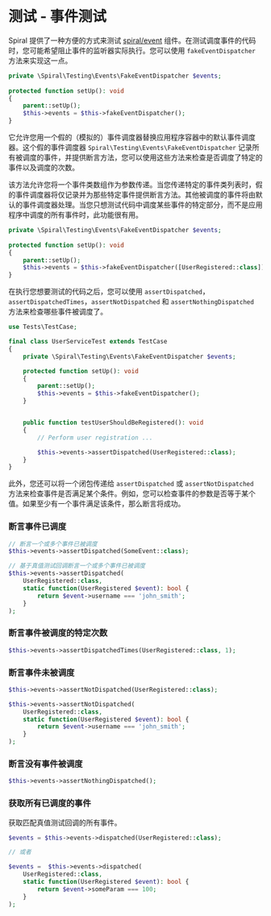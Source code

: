 # 测试 - 事件测试

Spiral 提供了一种方便的方式来测试 [spiral/event](../advanced/events.md) 组件。在测试调度事件的代码时，您可能希望阻止事件的监听器实际执行。您可以使用 `fakeEventDispatcher` 方法来实现这一点。

```php
private \Spiral\Testing\Events\FakeEventDispatcher $events;
    
protected function setUp(): void
{
    parent::setUp();
    $this->events = $this->fakeEventDispatcher();
}
```

它允许您用一个假的（模拟的）事件调度器替换应用程序容器中的默认事件调度器。这个假的事件调度器 `Spiral\Testing\Events\FakeEventDispatcher` 记录所有被调度的事件，并提供断言方法，您可以使用这些方法来检查是否调度了特定的事件以及调度的次数。

该方法允许您将一个事件类数组作为参数传递。当您传递特定的事件类列表时，假的事件调度器将仅记录并为那些特定事件提供断言方法。其他被调度的事件将由默认的事件调度器处理。当您只想测试代码中调度某些事件的特定部分，而不是应用程序中调度的所有事件时，此功能很有用。

```php
private \Spiral\Testing\Events\FakeEventDispatcher $events;
    
protected function setUp(): void
{
    parent::setUp();
    $this->events = $this->fakeEventDispatcher([UserRegistered::class]);
}
```

在执行您想要测试的代码之后，您可以使用 `assertDispatched`，`assertDispatchedTimes`，`assertNotDispatched` 和 `assertNothingDispatched` 方法来检查哪些事件被调度了。

```php
use Tests\TestCase;

final class UserServiceTest extends TestCase
{
    private \Spiral\Testing\Events\FakeEventDispatcher $events;

    protected function setUp(): void
    {
        parent::setUp();
        $this->events = $this->fakeEventDispatcher();
    }


    public function testUserShouldBeRegistered(): void
    {
        // Perform user registration ...

        $this->events->assertDispatched(UserRegistered::class);
    }
}
```

此外，您还可以将一个闭包传递给 `assertDispatched` 或 `assertNotDispatched` 方法来检查事件是否满足某个条件。例如，您可以检查事件的参数是否等于某个值。如果至少有一个事件满足该条件，那么断言将成功。

### 断言事件已调度

```php
// 断言一个或多个事件已被调度
$this->events->assertDispatched(SomeEvent::class);

// 基于真值测试回调断言一个或多个事件已被调度
$this->events->assertDispatched(
    UserRegistered::class, 
    static function(UserRegistered $event): bool {
        return $event->username === 'john_smith';
    }
);
```

### 断言事件被调度的特定次数

```php
$this->events->assertDispatchedTimes(UserRegistered::class, 1);
```

### 断言事件未被调度

```php
$this->events->assertNotDispatched(UserRegistered::class);

$this->events->assertNotDispatched(
    UserRegistered::class, 
    static function(UserRegistered $event): bool {
        return $event->username === 'john_smith';
    }
);
```

### 断言没有事件被调度

```php
$this->events->assertNothingDispatched();
```

### 获取所有已调度的事件

获取匹配真值测试回调的所有事件。

```php
$events = $this->events->dispatched(UserRegistered::class);

// 或者

$events =  $this->events->dispatched(
    UserRegistered::class, 
    static function(UserRegistered $event): bool {
        return $event->someParam === 100;
    }
);
```
